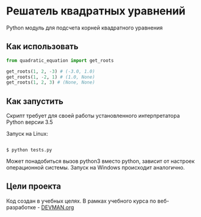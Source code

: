 ﻿# Решатель квадратных уравнений

Python модуль для подсчета корней квадратного уравнения

## Как использовать
```python
from quadratic_equation import get_roots

get_roots(1, 2, -3) # (-3.0, 1.0)
get_roots(1, -2, 1) # (1.0, None)
get_roots(1, 2, 3) # (None, None)

```

## Как запустить

Скрипт требует для своей работы установленного интерпретатора Python версии 3.5

Запуск на Linux:



```#!bash

$ python tests.py

```

Может понадобиться вызов python3 вместо python, зависит от настроек операционной системы.
Запуск на Windows происходит аналогично.

## Цели проекта

Код создан в учебных целях. В рамках учебного курса по веб-разработке - [DEVMAN.org](https://devman.org)